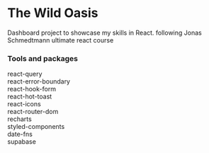 # The Wild Oasis

Dashboard project to showcase my skills in React. following Jonas Schmedtmann ultimate react course

### Tools and packages

react-query <br /> 
react-error-boundary <br />
react-hook-form <br />
react-hot-toast <br />
react-icons <br />
react-router-dom <br />
recharts <br />
styled-components <br />
date-fns <br />
supabase
